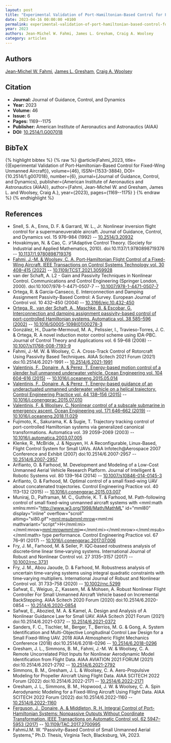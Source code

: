 ```yaml
---
layout: post
title: "Experimental Validation of Port-Hamiltonian-Based Control for Fixed-Wing Unmanned Aircraft"
date: 2023-04-16 00:00:00 +0100
permalink: experimental-validation-of-port-hamiltonian-based-control-for-fixed-wing-unmanned-aircraft
year: 2023
authors: Jean-Michel W. Fahmi, James L. Gresham, Craig A. Woolsey
category: articles
---
```

 
## Authors
[Jean-Michel W. Fahmi](authors/jean-michel-w-fahmi), [James L. Gresham](authors/james-l-gresham), [Craig A. Woolsey](authors/craig-a-woolsey)
 
## Citation
- **Journal:** Journal of Guidance, Control, and Dynamics
- **Year:** 2023
- **Volume:** 46
- **Issue:** 6
- **Pages:** 1169--1175
- **Publisher:** American Institute of Aeronautics and Astronautics (AIAA)
- **DOI:** [10.2514/1.G007018](https://doi.org/10.2514/1.G007018)
 
## BibTeX
{% highlight bibtex %}
{% raw %}
@article{Fahmi_2023,
  title={{Experimental Validation of Port-Hamiltonian-Based Control for Fixed-Wing Unmanned Aircraft}},
  volume={46},
  ISSN={1533-3884},
  DOI={10.2514/1.g007018},
  number={6},
  journal={Journal of Guidance, Control, and Dynamics},
  publisher={American Institute of Aeronautics and Astronautics (AIAA)},
  author={Fahmi, Jean-Michel W. and Gresham, James L. and Woolsey, Craig A.},
  year={2023},
  pages={1169--1175}
}
{% endraw %}
{% endhighlight %}
 
## References
- Snell, S. A., Enns, D. F. & Garrard, W. L., Jr. Nonlinear inversion flight control for a supermaneuverable aircraft. Journal of Guidance, Control, and Dynamics vol. 15 976–984 (1992) -- [10.2514/3.20932](https://doi.org/10.2514/3.20932)
- Hovakimyan, N. & Cao, C. ℒ1Adaptive Control Theory. (Society for Industrial and Applied Mathematics, 2010). doi:10.1137/1.9780898719376 -- [10.1137/1.9780898719376](https://doi.org/10.1137/1.9780898719376)
- [Fahmi, J.-M. & Woolsey, C. A. Port-Hamiltonian Flight Control of a Fixed-Wing Aircraft. IEEE Transactions on Control Systems Technology vol. 30 408–415 (2022)](port-hamiltonian-flight-control-of-a-fixed-wing-aircraft) -- [10.1109/TCST.2021.3059928](https://doi.org/10.1109/TCST.2021.3059928)
- van der Schaft, A. L2 - Gain and Passivity Techniques in Nonlinear Control. Communications and Control Engineering (Springer London, 2000). doi:10.1007/978-1-4471-0507-7 -- [10.1007/978-1-4471-0507-7](https://doi.org/10.1007/978-1-4471-0507-7)
- Ortega, R. & García-Canseco, E. Interconnection and Damping Assignment Passivity-Based Control: A Survey. European Journal of Control vol. 10 432–450 (2004) -- [10.3166/ejc.10.432-450](https://doi.org/10.3166/ejc.10.432-450)
- [Ortega, R., van der Schaft, A., Maschke, B. & Escobar, G. Interconnection and damping assignment passivity-based control of port-controlled Hamiltonian systems. Automatica vol. 38 585–596 (2002)](interconnection-and-damping-assignment-passivity-based-control-of-port-controlled-hamiltonian-systems) -- [10.1016/S0005-1098(01)00278-3](https://doi.org/10.1016/S0005-1098(01)00278-3)
- González, H., Duarte-Mermoud, M. A., Pelissier, I., Travieso-Torres, J. C. & Ortega, R. A novel induction motor control scheme using IDA-PBC. Journal of Control Theory and Applications vol. 6 59–68 (2008) -- [10.1007/s11768-008-7193-9](https://doi.org/10.1007/s11768-008-7193-9)
- Fahmi, J.-M. W. & Woolsey, C. A. Cross-Track Control of Rotorcraft Using Passivity Based Techniques. AIAA Scitech 2021 Forum (2021) doi:10.2514/6.2021-1991 -- [10.2514/6.2021-1991](https://doi.org/10.2514/6.2021-1991)
- [Valentinis, F., Donaire, A. & Perez, T. Energy-based motion control of a slender hull unmanned underwater vehicle. Ocean Engineering vol. 104 604–616 (2015)](energy-based-motion-control-of-a-slender-hull-unmanned-underwater-vehicle) -- [10.1016/j.oceaneng.2015.05.014](https://doi.org/10.1016/j.oceaneng.2015.05.014)
- [Valentinis, F., Donaire, A. & Perez, T. Energy-based guidance of an underactuated unmanned underwater vehicle on a helical trajectory. Control Engineering Practice vol. 44 138–156 (2015)](energy-based-guidance-of-an-underactuated-unmanned-underwater-vehicle-on-a-helical-trajectory) -- [10.1016/j.conengprac.2015.07.010](https://doi.org/10.1016/j.conengprac.2015.07.010)
- [Valentinis, F. & Woolsey, C. Nonlinear control of a subscale submarine in emergency ascent. Ocean Engineering vol. 171 646–662 (2019)](nonlinear-control-of-a-subscale-submarine-in-emergency-ascent) -- [10.1016/j.oceaneng.2018.11.029](https://doi.org/10.1016/j.oceaneng.2018.11.029)
- Fujimoto, K., Sakurama, K. & Sugie, T. Trajectory tracking control of port-controlled Hamiltonian systems via generalized canonical transformations. Automatica vol. 39 2059–2069 (2003) -- [10.1016/j.automatica.2003.07.005](https://doi.org/10.1016/j.automatica.2003.07.005)
- Klenke, R., McBride, J. & Nguyen, H. A Reconfigurable, Linux-Based, Flight Control System for Small UAVs. AIAA Infotech@Aerospace 2007 Conference and Exhibit (2007) doi:10.2514/6.2007-2957 -- [10.2514/6.2007-2957](https://doi.org/10.2514/6.2007-2957)
- Arifianto, O. & Farhood, M. Development and Modeling of a Low-Cost Unmanned Aerial Vehicle Research Platform. Journal of Intelligent &amp; Robotic Systems vol. 80 139–164 (2014) -- [10.1007/s10846-014-0145-3](https://doi.org/10.1007/s10846-014-0145-3)
- Arifianto, O. & Farhood, M. Optimal control of a small fixed-wing UAV about concatenated trajectories. Control Engineering Practice vol. 40 113–132 (2015) -- [10.1016/j.conengprac.2015.03.007](https://doi.org/10.1016/j.conengprac.2015.03.007)
- Muniraj, D., Palframan, M. C., Guthrie, K. T. & Farhood, M. Path-following control of small fixed-wing unmanned aircraft systems with <mml:math xmlns:mml="http://www.w3.org/1998/Math/MathML" id="mml80" display="inline" overflow="scroll" altimg="si80.gif"><mml:msub><mml:mrow><mml:mi mathvariant="script">H</mml:mi></mml:mrow><mml:mrow><mml:mi>∞</mml:mi></mml:mrow></mml:msub></mml:math> type performance. Control Engineering Practice vol. 67 76–91 (2017) -- [10.1016/j.conengprac.2017.07.006](https://doi.org/10.1016/j.conengprac.2017.07.006)
- Fry, J. M., Farhood, M. & Seiler, P. IQC‐based robustness analysis of discrete‐time linear time‐varying systems. International Journal of Robust and Nonlinear Control vol. 27 3135–3157 (2017) -- [10.1002/rnc.3731](https://doi.org/10.1002/rnc.3731)
- Fry, J. M., Abou Jaoude, D. & Farhood, M. Robustness analysis of uncertain time‐varying systems using integral quadratic constraints with time‐varying multipliers. International Journal of Robust and Nonlinear Control vol. 31 733–758 (2020) -- [10.1002/rnc.5299](https://doi.org/10.1002/rnc.5299)
- Safwat, E., Weiguo, Z., Kassem, M. & Mohsen, A. Robust Nonlinear Flight Controller For Small Unmanned Aircraft Vehicle based on Incremental BackStepping. AIAA Scitech 2020 Forum (2020) doi:10.2514/6.2020-0854 -- [10.2514/6.2020-0854](https://doi.org/10.2514/6.2020-0854)
- Safwat, E., Abozied, M. A. & Kamel, A. Design and Analysis of A Nonlinear Guidance Law for Small UAV. AIAA Scitech 2021 Forum (2021) doi:10.2514/6.2021-0372 -- [10.2514/6.2021-0372](https://doi.org/10.2514/6.2021-0372)
- Sanders, F. C., Tischler, M., Berger, T., Berrios, M. G. & Gong, A. System Identification and Multi-Objective Longitudinal Control Law Design for a Small Fixed-Wing UAV. 2018 AIAA Atmospheric Flight Mechanics Conference (2018) doi:10.2514/6.2018-0296 -- [10.2514/6.2018-0296](https://doi.org/10.2514/6.2018-0296)
- Gresham, J. L., Simmons, B. M., Fahmi, J.-M. W. & Woolsey, C. A. Remote Uncorrelated Pilot Inputs for Nonlinear Aerodynamic Model Identification from Flight Data. AIAA AVIATION 2021 FORUM (2021) doi:10.2514/6.2021-2792 -- [10.2514/6.2021-2792](https://doi.org/10.2514/6.2021-2792)
- Simmons, B. M., Gresham, J. L. & Woolsey, C. A. Aero-Propulsive Modeling for Propeller Aircraft Using Flight Data. AIAA SCITECH 2022 Forum (2022) doi:10.2514/6.2022-2171 -- [10.2514/6.2022-2171](https://doi.org/10.2514/6.2022-2171)
- Gresham, J. L., Simmons, B. M., Hopwood, J. W. & Woolsey, C. A. Spin Aerodynamic Modeling for a Fixed-Wing Aircraft Using Flight Data. AIAA SCITECH 2022 Forum (2022) doi:10.2514/6.2022-1160 -- [10.2514/6.2022-1160](https://doi.org/10.2514/6.2022-1160)
- [Ferguson, J., Donaire, A. & Middleton, R. H. Integral Control of Port-Hamiltonian Systems: Nonpassive Outputs Without Coordinate Transformation. IEEE Transactions on Automatic Control vol. 62 5947–5953 (2017)](integral-control-of-port-hamiltonian-systems-nonpassive-outputs-without-coordinate-transformation) -- [10.1109/TAC.2017.2700995](https://doi.org/10.1109/TAC.2017.2700995)
- FahmiJ.M. W. “Passivity-Based Control of Small Unmanned Aerial Systems,” Ph.D. Thesis, Virginia Tech, Blacksburg, VA, 2023.

